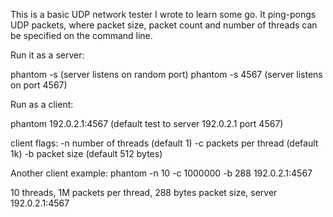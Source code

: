 This is a basic UDP network tester I wrote to learn some go.
It ping-pongs UDP packets, where packet size, packet count
and number of threads can be specified on the command line.


Run it as a server:

phantom -s (server listens on random port)
phantom -s 4567 (server listens on port 4567)


Run as a client:

phantom 192.0.2.1:4567 (default test to server 192.0.2.1 port 4567)

client flags:
 -n <number> number of threads (default 1)
 -c <number> packets per thread (default 1k)
 -b <number> packet size (default 512 bytes)


Another client example:
phantom -n 10 -c 1000000 -b 288 192.0.2.1:4567

10 threads, 1M packets per thread, 288 bytes packet size, server 192.0.2.1:4567


